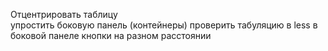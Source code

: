 Отцентрировать таблицу  
упростить боковую панель (контейнеры)
проверить табуляцию в less
в боковой панеле кнопки на разном расстоянии 
